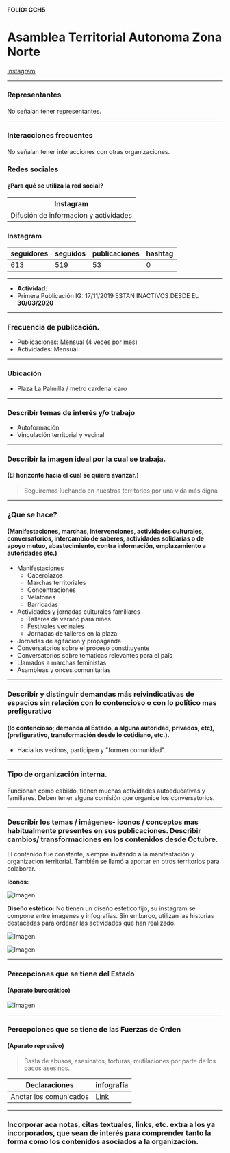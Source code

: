 #### FOLIO: CCH5
# Asamblea Territorial Autonoma Zona Norte

[instagram](https://www.instagram.com/asambleaterritorialnorte/)

---

### Representantes
#### 
No señalan tener representantes.


---
### Interacciones frecuentes
#### 
No señalan tener interacciones con otras organizaciones.

### Redes sociales
#### ¿Para qué se utiliza la red social?
| Instagram | 
|---|
|Difusión de informacion y actividades|

### **Instagram**
| seguidores | seguidos | publicaciones | hashtag 
|---|---|---|---|
|613|519|53| 0

---

* **Actividad:**   
* Primera Publicación IG: 17/11/2019 
ESTAN INACTIVOS DESDE EL **30/03/2020**

---
### Frecuencia de publicación.

* Publicaciones: Mensual (4 veces por mes)
* Actividades: Mensual

---
### Ubicación
* Plaza La Palmilla / metro cardenal caro

---
### Describir temas de interés y/o trabajo
* Autoformación
* Vinculación territorial y vecinal

---
### Describir la imagen ideal por la cual se trabaja.
#### (El horizonte hacia el cual se quiere avanzar.)
> Seguiremos luchando en nuestros territorios por una vida más digna

---
### ¿Que se hace?
#### (Manifestaciones, marchas, intervenciones, actividades culturales, conversatorios, intercambio de saberes, actividades solidarias o de apoyo mutuo, abastecimiento, contra información, emplazamiento a autoridades etc.)
* Manifestaciones
    * Cacerolazos
    * Marchas territoriales
    * Concentraciones
    * Velatones
    * Barricadas
* Actividades y jornadas culturales familiares
    * Talleres de verano para niñes
    * Festivales vecinales
    * Jornadas de talleres en la plaza
* Jornadas de agitacion y propaganda
* Conversatorios sobre el proceso constituyente
* Conversatorios sobre tematicas relevantes para el país
* Llamados a marchas feministas
* Asambleas y onces comunitarias

---
### Describir y distinguir demandas más reivindicativas de espacios sin relación con lo contencioso o con lo político mas prefigurativo
#### (lo contencioso; demanda al Estado, a alguna autoridad, privados, etc), (prefigurativo, transformación desde lo cotidiano, etc.).
* Hacia los vecinos, participen y "formen comunidad".

---
### Tipo de organización interna.
#### 
Funcionan como cabildo, tienen muchas actividades autoeducativas y familiares. Deben tener alguna comisión que organice los conversatorios.

---
### Describir los temas / imágenes- iconos / conceptos mas habitualmente presentes en sus publicaciones. Describir cambios/ transformaciones en los contenidos desde Octubre.
El contenido fue constante, siempre invitando a la manifestación y organizacion territorial. También se llamó a aportar en otros territorios para colaborar.

**Iconos:**

![Imagen](Imagen1CCH5.png)

**Diseño estético:**
No tienen un diseño estetico fijo, su instagram se compone entre imagenes y infografias. Sin embargo, utilizan las historias destacadas para ordenar las actividades que han realizado.

![Imagen](Imagen2CCH5.png)

![Imagen](Imagen3CCH5.png)

---
### Percepciones que se tiene del Estado
#### (Aparato burocrático)

![Imagen](Imagen6CCH5.png)

---
### Percepciones que se tiene de las Fuerzas de Orden
#### (Aparato represivo)
> Basta de abusos, asesinatos, torturas, mutilaciones por parte de los pacos asesinos.

| Declaraciones | infografía | 
|---|---|
|Anotar los comunicados | [Link]() |


---
### Incorporar aca notas, citas textuales, links, etc. extra a los ya incorporados, que sean de interés para comprender tanto la forma como los contenidos asociados a la organización.
